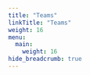 ```yaml
---
title: "Teams"
linkTitle: "Teams"
weight: 16
menu:
  main:
    weight: 16
hide_breadcrumb: true
---
```

